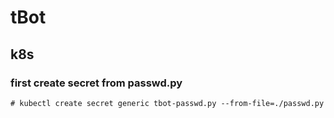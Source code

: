 # tBot

## k8s

### first create secret from passwd.py
```# kubectl create secret generic tbot-passwd.py --from-file=./passwd.py```
